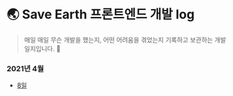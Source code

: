 # 🌏 Save Earth 프론트엔드 개발 log

> 매일 매일 무슨 개발을 했는지, 어떤 어려움을 겪었는지 기록하고 보관하는 개발 일지입니다. 📝

### 2021년 4월

- [8일](https://github.com/bohyunkang/TIL/blob/master/SaveEarth/2021-04-08.md)
